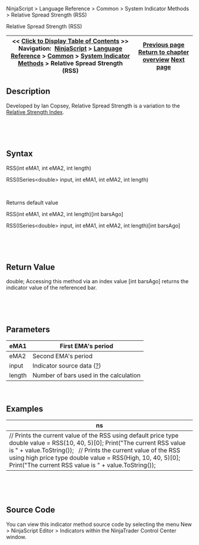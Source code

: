 ﻿


NinjaScript \> Language Reference \> Common \> System Indicator Methods \> Relative Spread Strength (RSS)






















Relative Spread Strength (RSS)







| \<\< [Click to Display Table of Contents](relative_spread_strength_rss.md) \>\> **Navigation:**     [NinjaScript](ninjascript.md) \> [Language Reference](language_reference_wip.md) \> [Common](common.md) \> [System Indicator Methods](indicators.md) \> Relative Spread Strength (RSS) | [Previous page](regression_channel.md) [Return to chapter overview](indicators.md) [Next page](relative_strength_index_rsi.md) |
| --- | --- |











## Description


Developed by Ian Copsey, Relative Spread Strength is a variation to the [Relative Strength Index](relative_strength_index_rsi.md). 


 


 


## Syntax


RSS(int eMA1, int eMA2, int length)


RSS(ISeries\<double\> input, int eMA1, int eMA2, int length)


 


Returns default value


RSS(int eMA1, int eMA2, int length)\[int barsAgo]


RSS(ISeries\<double\> input, int eMA1, int eMA2, int length)\[int barsAgo]


 


 


## Return Value


double; Accessing this method via an index value \[int barsAgo] returns the indicator value of the referenced bar.


 


 


## Parameters




| eMA1 | First EMA's period |
| --- | --- |
| eMA2 | Second EMA's period |
| input | Indicator source data ([?](valid_input_data_for_indicator.md)) |
| length | Number of bars used in the calculation |



 


## 


## Examples




| ns |
| --- |
| // Prints the current value of the RSS using default price type double value \= RSS(10, 40, 5)\[0]; Print("The current RSS value is " \+ value.ToString());   // Prints the current value of the RSS using high price type double value \= RSS(High, 10, 40, 5)\[0]; Print("The current RSS value is " \+ value.ToString()); |



 


 


## Source Code


You can view this indicator method source code by selecting the menu New \> NinjaScript Editor \> Indicators within the NinjaTrader Control Center window.








